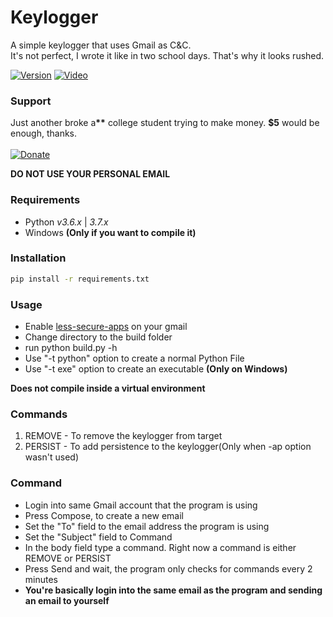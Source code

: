 # Keylogger
A simple keylogger that uses Gmail as C&C.<br>
It's not perfect, I wrote it like in two school days. That's why it looks rushed.
<br>

[![Version](https://img.shields.io/badge/Version-v1.0.0-blue.svg)]()
[![Video](https://img.shields.io/badge/Video-Tutorial-yellow.svg)](https://www.youtube.com/watch?v=vBwotqamsxg)

### Support
Just another broke a<b>**</b> college student trying to make money. **$5** would be enough, thanks.<br><br>
[![Donate](https://img.shields.io/badge/PayPal-Donate-orange.svg)](https://www.paypal.me/Msheikh03)


**DO NOT USE YOUR PERSONAL EMAIL**

### Requirements
* Python *v3.6.x* | *3.7.x*
* Windows **(Only if you want to compile it)**

### Installation
```sh
pip install -r requirements.txt
```

### Usage
* Enable [less-secure-apps](https://myaccount.google.com/lesssecureapps) on your gmail
* Change directory to the build folder
* run python build.py -h
* Use "-t python" option to create a normal Python File
* Use "-t exe" option to create an executable **(Only on Windows)**

**Does not compile inside a virtual environment**

### Commands
1. REMOVE - To remove the keylogger from target
2. PERSIST - To add persistence to the keylogger(Only when -ap option wasn't used)

### Command
* Login into same Gmail account that the program is using
* Press Compose, to create a new email
* Set the "To" field to the email address the program is using
* Set the "Subject" field to Command
* In the body field type a command. Right now a command is either REMOVE or PERSIST
* Press Send and wait, the program only checks for commands every 2 minutes
* **You're basically login into the same email as the program and sending an email to yourself**
